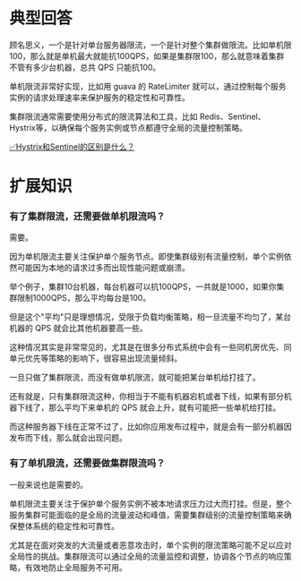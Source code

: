 # 典型回答

顾名思义，一个是针对单台服务器限流，一个是针对整个集群做限流。比如单机限100，那么就是单机最大就能抗100QPS，如果是集群限100，那么就意味着集群不管有多少台机器，总共 QPS 只能抗100。

单机限流非常好实现，比如用 guava 的 RateLimiter 就可以，通过控制每个服务实例的请求处理速率来保护服务的稳定性和可靠性。

集群限流通常需要使用分布式的限流算法和工具，比如 Redis、Sentinel、Hystrix等，以确保每个服务实例或节点都遵守全局的流量控制策略。

[✅Hystrix和Sentinel的区别是什么？](https://www.yuque.com/hollis666/fo22bm/gvgtod53vvivtk0t?view=doc_embed)

# 扩展知识

### 有了集群限流，还需要做单机限流吗？

需要。

因为单机限流主要关注保护单个服务节点。即使集群级别有流量控制，单个实例依然可能因为本地的请求过多而出现性能问题或崩溃。

举个例子，集群10台机器，每台机器可以抗100QPS，一共就是1000，如果你集群限制1000QPS，那么平均每台是100。

但是这个"平均"只是理想情况，受限于负载均衡策略，相一旦流量不均匀了，某台机器的 QPS 就会比其他机器要高一些。

这种情况其实是非常常见的，尤其是在很多分布式系统中会有一些同机房优先、同单元优先等策略的影响下，很容易出现流量倾斜。

一旦只做了集群限流，而没有做单机限流，就可能把某台单机给打挂了。

还有就是，只有集群限流这种，你相当于不能有机器宕机或者下线，如果有部分机器下线了，那么平均下来单机的 QPS 就会上升，就有可能把一些单机给打挂。

而这种服务器下线在正常不过了，比如你应用发布过程中，就是会有一部分机器因发布而下线，那么就会出现问题。

### 有了单机限流，还需要做集群限流吗？

一般来说也是需要的。

单机限流主要关注于保护单个服务实例不被本地请求压力过大而打挂。但是，整个服务集群可能面临的是全局的流量波动和峰值，需要集群级别的流量控制策略来确保整体系统的稳定性和可靠性。

尤其是在面对突发的大流量或者恶意攻击时，单个实例的限流策略可能不足以应对全局性的挑战。集群限流可以通过全局的流量监控和调整，协调各个节点的响应策略，有效地防止全局服务不可用。





